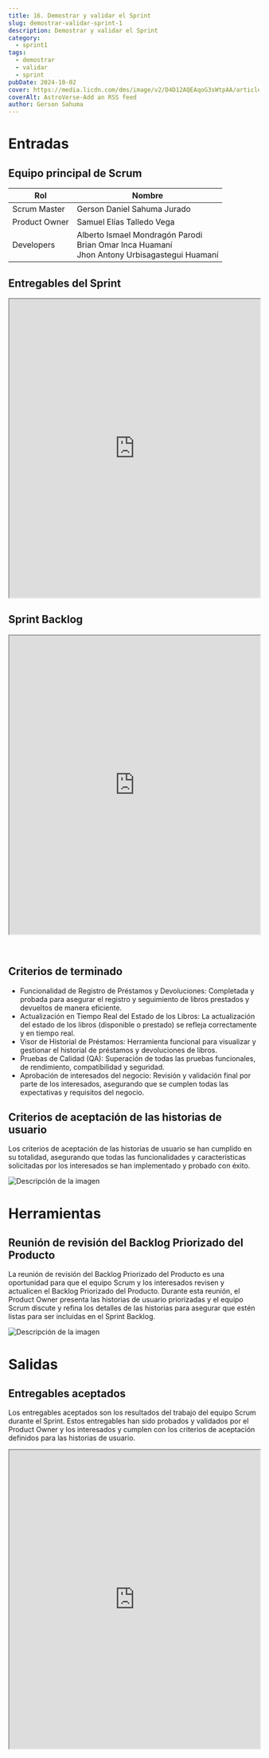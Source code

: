 ```yaml
---
title: 16. Demostrar y validar el Sprint
slug: demostrar-validar-sprint-1
description: Demostrar y validar el Sprint
category:
  - sprint1
tags:
  - demostrar
  - validar
  - sprint
pubDate: 2024-10-02
cover: https://media.licdn.com/dms/image/v2/D4D12AQEAqoG3sWtpAA/article-cover_image-shrink_720_1280/article-cover_image-shrink_720_1280/0/1707252734363?e=2147483647&v=beta&t=9t9qo78szjsosVGsOKf2j1HGNrJu1Xbh7AEXZ-w7LDE
coverAlt: AstroVerse-Add an RSS feed
author: Gerson Sahuma
---
```


# Entradas

## Equipo principal de Scrum

| Rol | Nombre |
|-----|---------|
| Scrum Master | Gerson Daniel Sahuma Jurado |
| Product Owner | Samuel Elías Talledo Vega |
| Developers | Alberto Ismael Mondragón Parodi<br>Brian Omar Inca Huamaní<br>Jhon Antony Urbisagastegui Huamaní |

## Entregables del Sprint

<iframe src="https://docs.google.com/spreadsheets/d/e/2PACX-1vQ-L9criaX_9b0DnnCkVUtsRxy_9dVkK32WJON3nsZJve402Frd9MOI1j-BvPjwXFZyRiU0PvdQ3M1N/pubhtml?gid=1334002879&amp;single=true&amp;" width="100%" height="600px"></iframe>

## Sprint Backlog

<iframe src="https://docs.google.com/spreadsheets/d/e/2PACX-1vQ-L9criaX_9b0DnnCkVUtsRxy_9dVkK32WJON3nsZJve402Frd9MOI1j-BvPjwXFZyRiU0PvdQ3M1N/pubhtml?gid=0&amp;single=true&amp;" width="100%" height="600px"></iframe>

&nbsp;

## Criterios de terminado

- Funcionalidad de Registro de Préstamos y Devoluciones: Completada y probada para asegurar el registro y seguimiento de libros prestados y devueltos de manera eficiente.
- Actualización en Tiempo Real del Estado de los Libros: La actualización del estado de los libros (disponible o prestado) se refleja correctamente y en tiempo real.
- Visor de Historial de Préstamos: Herramienta funcional para visualizar y gestionar el historial de préstamos y devoluciones de libros.
- Pruebas de Calidad (QA): Superación de todas las pruebas funcionales, de rendimiento, compatibilidad y seguridad.
- Aprobación de interesados del negocio: Revisión y validación final por parte de los interesados, asegurando que se cumplen todas las expectativas y requisitos del negocio.

## Criterios de aceptación de las historias de usuario

Los criterios de aceptación de las historias de usuario se han cumplido en su totalidad, asegurando que todas las funcionalidades y características solicitadas por los interesados se han implementado y probado con éxito.

![Descripción de la imagen](/images/criterios-aceptacion.png)

# Herramientas

## Reunión de revisión del Backlog Priorizado del Producto

La reunión de revisión del Backlog Priorizado del Producto es una oportunidad para que el equipo Scrum y los interesados revisen y actualicen el Backlog Priorizado del Producto. Durante esta reunión, el Product Owner presenta las historias de usuario priorizadas y el equipo Scrum discute y refina los detalles de las historias para asegurar que estén listas para ser incluidas en el Sprint Backlog.

![Descripción de la imagen](/images/reunion-revision-backlog.png)

# Salidas

## Entregables aceptados

Los entregables aceptados son los resultados del trabajo del equipo Scrum durante el Sprint. Estos entregables han sido probados y validados por el Product Owner y los interesados y cumplen con los criterios de aceptación definidos para las historias de usuario.

<iframe src="https://docs.google.com/spreadsheets/d/e/2PACX-1vQ-L9criaX_9b0DnnCkVUtsRxy_9dVkK32WJON3nsZJve402Frd9MOI1j-BvPjwXFZyRiU0PvdQ3M1N/pubhtml?gid=613285343&amp;single=true&amp;" width="100%" height="600px"></iframe>